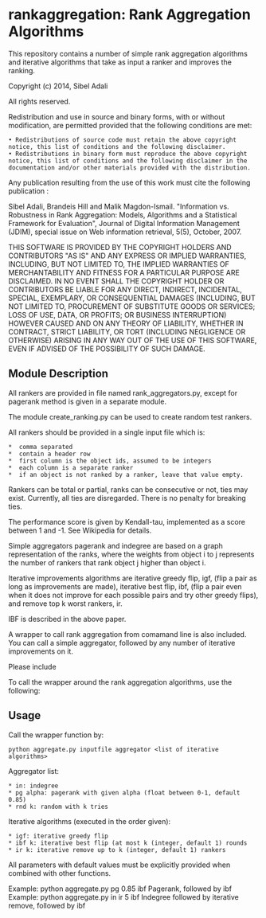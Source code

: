 rankaggregation: Rank Aggregation Algorithms
===============================================

This repository contains a number of simple rank aggregation algorithms and iterative algorithms that take as input a ranker and improves the ranking.

Copyright (c) 2014, Sibel Adali

All rights reserved.

Redistribution and use in source and binary forms, with or without modification, are permitted provided that the following conditions are met:

    • Redistributions of source code must retain the above copyright notice, this list of conditions and the following disclaimer.
    • Redistributions in binary form must reproduce the above copyright notice, this list of conditions and the following disclaimer in the documentation and/or other materials provided with the distribution.

Any publication resulting from the use of this work must cite the following publication :

   Sibel Adali, Brandeis Hill and Malik Magdon-Ismail. 
   "Information vs. Robustness in Rank Aggregation: Models, Algorithms and a Statistical Framework for Evaluation",
   Journal of Digital Information Management (JDIM), special issue on Web information retrieval, 5(5), October, 2007.

THIS SOFTWARE IS PROVIDED BY THE COPYRIGHT HOLDERS AND CONTRIBUTORS "AS IS" AND ANY EXPRESS OR IMPLIED WARRANTIES, INCLUDING, BUT NOT LIMITED TO, THE IMPLIED WARRANTIES OF MERCHANTABILITY AND FITNESS FOR A PARTICULAR PURPOSE ARE DISCLAIMED. IN NO EVENT SHALL THE COPYRIGHT HOLDER OR CONTRIBUTORS BE LIABLE FOR ANY DIRECT, INDIRECT, INCIDENTAL, SPECIAL, EXEMPLARY, OR CONSEQUENTIAL DAMAGES (INCLUDING, BUT NOT LIMITED TO, PROCUREMENT OF SUBSTITUTE GOODS OR SERVICES; LOSS OF USE, DATA, OR PROFITS; OR BUSINESS INTERRUPTION) HOWEVER CAUSED AND ON ANY THEORY OF LIABILITY, WHETHER IN CONTRACT, STRICT LIABILITY, OR TORT (INCLUDING NEGLIGENCE OR OTHERWISE) ARISING IN ANY WAY OUT OF THE USE OF THIS SOFTWARE, EVEN IF ADVISED OF THE POSSIBILITY OF SUCH DAMAGE.

Module Description
-------------------

All rankers are provided in file named rank_aggregators.py, except for pagerank method is given in a separate module.

The module create_ranking.py can be used to create random test rankers.

All rankers should be provided in a single input file which is:

    *  comma separated
    *  contain a header row
    *  first column is the object ids, assumed to be integers
    *  each column is a separate ranker
    *  if an object is not ranked by a ranker, leave that value empty.
    
Rankers can be total or partial, ranks can be consecutive or not, ties may exist. Currently, all ties are disregarded. There is no penalty for breaking ties.

The performance score is given by Kendall-tau, implemented as a score between 1 and -1. See Wikipedia for details.

Simple aggregators pagerank and indegree are based on a graph representation of the ranks, where the weights from object i to j represents the number of rankers that rank object j higher than object i.

Iterative improvements algorithms are iterative greedy flip, igf, (flip a pair as long as improvements are made), iterative best flip, ibf, (flip a pair even when it does not improve for each possible pairs and try other greedy flips), and remove top k worst rankers, ir. 

IBF is described in the above paper.


A wrapper to call rank aggregation from comamand line is also included. You can call a simple aggregator, followed by any number of iterative improvements on it.

Please include

To call the wrapper around the rank aggregation algorithms, use the following:

Usage 
-------------

Call the wrapper function by:

    python aggregate.py inputfile aggregator <list of iterative algorithms>

Aggregator list:

    * in: indegree
    * pg alpha: pagerank with given alpha (float between 0-1, default 0.85)
    * rnd k: random with k tries

Iterative algorithms (executed in the order given):

    * igf: iterative greedy flip
    * ibf k: iterative best flip (at most k (integer, default 1) rounds
    * ir k: iterative remove up to k (integer, default 1) rankers
    
All parameters with default values must be explicitly provided when combined with other functions. 

Example: python aggregate.py pg 0.85 ibf
	Pagerank, followed by ibf
Example: python aggregate.py in ir 5 ibf
	Indegree followed by iterative remove, followed by ibf
	
	
